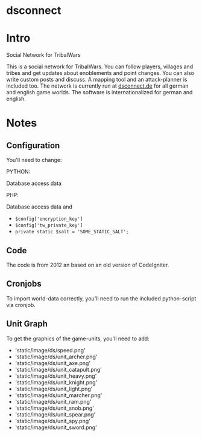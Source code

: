 dsconnect
=========

# Intro

Social Network for TribalWars

This is a social network for TribalWars. You can follow players, villages and tribes and get updates about enoblements and point changes. You can also write custom posts and discuss. A mapping tool and an attack-planner is included too. The network is currently run at [dsconnect.de](http://www.dsconnect.de) for all german and english game worlds. The software is internationalized for german and english. 

# Notes

## Configuration

You'll need to change:

PYTHON:

Database access data

PHP:

Database access data and

* ```$config['encryption_key'] ```
* ```$config['tw_private_key'] ```
* ```private static $salt = 'SOME_STATIC_SALT';```

## Code

The code is from 2012 an based on an old version of CodeIgniter.

## Cronjobs

To import world-data correctly, you'll need to run the included python-script via cronjob.


## Unit Graph
To get the graphics of the game-units, you'll need to add:

* 'static/image/ds/speed.png'
* 'static/image/ds/unit_archer.png'
* 'static/image/ds/unit_axe.png'
* 'static/image/ds/unit_catapult.png'
* 'static/image/ds/unit_heavy.png'
* 'static/image/ds/unit_knight.png'
* 'static/image/ds/unit_light.png'
* 'static/image/ds/unit_marcher.png'
* 'static/image/ds/unit_ram.png'
* 'static/image/ds/unit_snob.png'
* 'static/image/ds/unit_spear.png'
* 'static/image/ds/unit_spy.png'
* 'static/image/ds/unit_sword.png'
